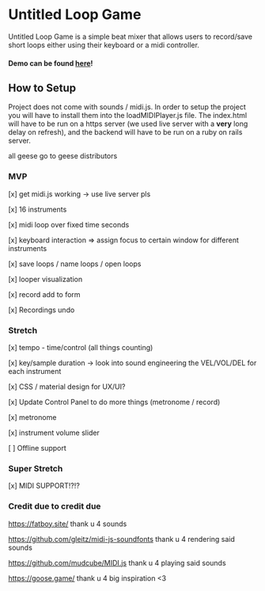 # Untitled Loop Game

Untitled Loop Game is a simple beat mixer that allows users to record/save short loops either using their keyboard or a midi controller.

#### Demo can be found [here](https://drive.google.com/open?id=1WAky_OSQxhWBg738-6XQ50Dxgq19pPsY)!

## How to Setup

Project does not come with sounds / midi.js. In order to setup the project you will have to install them into the loadMIDIPlayer.js file. The index.html will have to be run on a https server (we used live server with a **very** long delay on refresh), and the backend will have to be run on a ruby on rails server.

all geese go to geese distributors

### MVP

[x] get midi.js working -> use live server pls

[x] 16 instruments

[x] midi loop over fixed time seconds

[x] keyboard interaction => assign focus to certain window for different instruments

[x] save loops / name loops / open loops

[x] looper visualization

[x] record add to form

[x] Recordings undo

### Stretch

[x] tempo - time/control (all things counting)

[x] key/sample duration -> look into sound engineering the VEL/VOL/DEL for each instrument

[x] CSS / material design for UX/UI?

[x] Update Control Panel to do more things (metronome / record)

[x] metronome

[x] instrument volume slider

[ ] Offline support

### Super Stretch

[x] MIDI SUPPORT!?!?

### Credit due to credit due

https://fatboy.site/ thank u 4 sounds

https://github.com/gleitz/midi-js-soundfonts thank u 4 rendering said sounds

https://github.com/mudcube/MIDI.js thank u 4 playing said sounds

https://goose.game/ thank u 4 big inspiration <3
